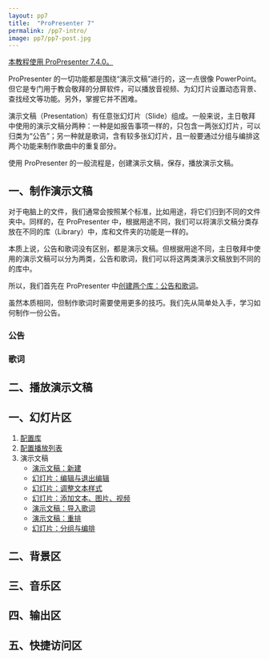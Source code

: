 ```yaml
---
layout: pp7
title:  "ProPresenter 7"
permalink: /pp7-intro/
image: pp7/pp7-post.jpg
---
```


<u>本教程使用 ProPresenter 7.4.0。</u>

ProPresenter 的一切功能都是围绕“演示文稿”进行的，这一点很像 PowerPoint。但它是专门用于教会敬拜的分屏软件，可以播放音视频、为幻灯片设置动态背景、查找经文等功能。另外，掌握它并不困难。

演示文稿（Presentation）有任意张幻灯片（Slide）组成。一般来说，主日敬拜中使用的演示文稿分两种：一种是如报告事项一样的，只包含一两张幻灯片，可以归类为“公告”；另一种就是歌词，含有较多张幻灯片，且一般要通过分组与编排这两个功能来制作歌曲中的重复部分。

使用 ProPresenter 的一般流程是，创建演示文稿，保存，播放演示文稿。

## 一、制作演示文稿

对于电脑上的文件，我们通常会按照某个标准，比如用途，将它们归到不同的文件夹中。同样的，在 ProPresenter 中，根据用途不同，我们可以将演示文稿分类存放在不同的库（Library）中，库和文件夹的功能是一样的。

本质上说，公告和歌词没有区别，都是演示文稿。但根据用途不同，主日敬拜中使用的演示文稿可以分为两类，公告和歌词，我们可以将这两类演示文稿放到不同的的库中。

所以，我们首先在 ProPresenter 中[创建两个库：公告和歌词](/pp7-library/)。

虽然本质相同，但制作歌词时需要使用更多的技巧。我们先从简单处入手，学习如何制作一份公告。

### 公告



### 歌词

## 二、播放演示文稿



## 一、幻灯片区

1.  [配置库](/pp7-library/)
2.  [配置播放列表](/pp7-playlist/)
3.  演示文稿
    -  [演示文稿：新建](/pp7-presentation/create)
    -  [幻灯片：编辑与退出编辑](/pp7-presentation/edit)
    -  [幻灯片：调整文本样式](/pp7-presentation/edit-text-style)
    -  [幻灯片：添加文本、图片、视频](/pp7-presentation/edit-add-more-element)
    -  [演示文稿：导入歌词](/pp7-presentation/lyrics-import)
    -  [演示文稿：重排](/pp7-presentation/lyrics-reflow)
    -  [幻灯片：分组与编排](/pp7-presentation/lyrics-group-and-arrangement)


## 二、背景区

## 三、音乐区

## 四、输出区

## 五、快捷访问区

